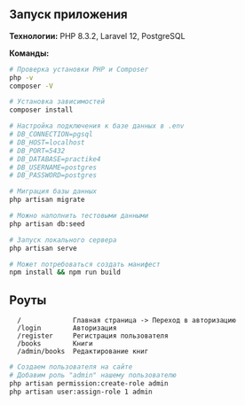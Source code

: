 ## Запуск приложения

**Технологии:** PHP 8.3.2, Laravel 12, PostgreSQL

**Команды:**
```bash
# Проверка установки PHP и Composer
php -v
composer -V

# Установка зависимостей
composer install

# Настройка подключения к базе данных в .env
# DB_CONNECTION=pgsql
# DB_HOST=localhost
# DB_PORT=5432
# DB_DATABASE=practike4
# DB_USERNAME=postgres
# DB_PASSWORD=postgres

# Миграция базы данных
php artisan migrate

# Можно наполнить тестовыми данными
php artisan db:seed

# Запуск локального сервера
php artisan serve

# Может потребоваться создать манифест
npm install && npm run build

```
Роуты
-------------------

      /             Главная страница -> Переход в авторизацию
      /login        Авторизация
      /register     Регистрация пользователя
      /books        Книги
      /admin/books  Редактирование книг

```bash
# Создаем пользователя на сайте
# Добавим роль "admin" нашему пользователю 
php artisan permission:create-role admin
php artisan user:assign-role 1 admin
```
